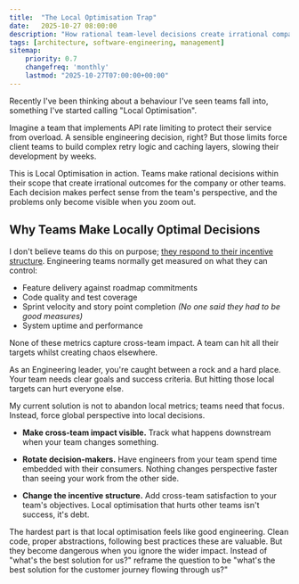 ```yaml
---
title:  "The Local Optimisation Trap"
date:   2025-10-27 08:00:00
description: "How rational team-level decisions create irrational company-wide outcomes and why zooming out matters."
tags: [architecture, software-engineering, management]
sitemap:
    priority: 0.7
    changefreq: 'monthly'
    lastmod: "2025-10-27T07:00:00+00:00"
---
```


Recently I've been thinking about a behaviour I've seen teams fall into, something I've started calling "Local Optimisation". 

Imagine a team that implements API rate limiting to protect their service from overload. A sensible engineering decision, right? But those limits force client teams to build complex retry logic and caching layers, slowing their development by weeks.

This is Local Optimisation in action. Teams make rational decisions within their scope that create irrational outcomes for the company or other teams. Each decision makes perfect sense from the team's perspective, and the problems only become visible when you zoom out.

## Why Teams Make Locally Optimal Decisions

I don't believe teams do this on purpose; [they respond to their incentive structure](/culture-follows-incentives). Engineering teams normally get measured on what they can control:

- Feature delivery against roadmap commitments
- Code quality and test coverage
- Sprint velocity and story point completion _(No one said they had to be good measures)_
- System uptime and performance

None of these metrics capture cross-team impact. A team can hit all their targets whilst creating chaos elsewhere.

As an Engineering leader, you're caught between a rock and a hard place. Your team needs clear goals and success criteria. But hitting those local targets can hurt everyone else.

My current solution is not to abandon local metrics; teams need that focus. Instead, force global perspective into local decisions.

- **Make cross-team impact visible.** Track what happens downstream when your team changes something.

- **Rotate decision-makers.** Have engineers from your team spend time embedded with their consumers. Nothing changes perspective faster than seeing your work from the other side.

- **Change the incentive structure.** Add cross-team satisfaction to your team's objectives. Local optimisation that hurts other teams isn't success, it's debt.

The hardest part is that local optimisation feels like good engineering. Clean code, proper abstractions, following best practices these are valuable. But they become dangerous when you ignore the wider impact. Instead of "what's the best solution for us?" reframe the question to be "what's the best solution for the customer journey flowing through us?"
